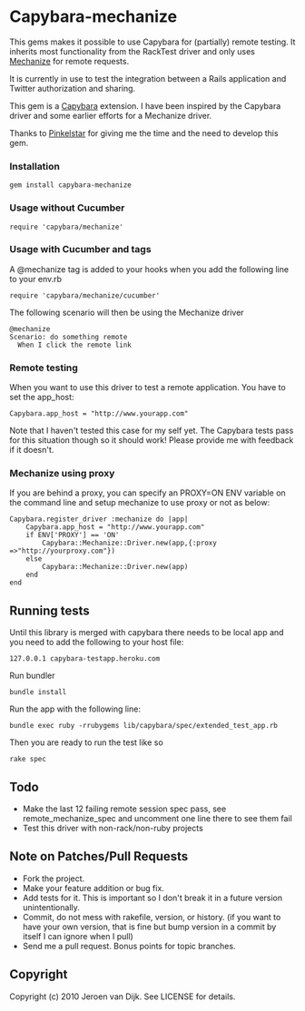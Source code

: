 Capybara-mechanize
==================

This gems makes it possible to use Capybara for (partially) remote testing. It inherits most functionality from the RackTest driver and only uses [Mechanize](http://github.com/tenderlove/mechanize) for remote requests. 

It is currently in use to test the integration between a Rails application and Twitter authorization and sharing.

This gem is a [Capybara](http://github.com/jnicklas/capybara) extension. I have been inspired by the Capybara driver and some earlier efforts for a Mechanize driver.

Thanks to [Pinkelstar](http://www.pinkelstar.com) for giving me the time and the need to develop this gem.

### Installation

    gem install capybara-mechanize

### Usage without Cucumber

    require 'capybara/mechanize'

### Usage with Cucumber and tags

A @mechanize tag is added to your hooks when you add the following line to your env.rb

    require 'capybara/mechanize/cucumber'

The following scenario will then be using the Mechanize driver

    @mechanize
    Scenario: do something remote
      When I click the remote link
      
### Remote testing

When you want to use this driver to test a remote application. You have to set the app_host:

    Capybara.app_host = "http://www.yourapp.com"
    
Note that I haven't tested this case for my self yet. The Capybara tests pass for this situation though so it should work! Please provide me with feedback if it doesn't.

### Mechanize using proxy

If you are behind a proxy, you can specify an PROXY=ON ENV variable on the command line and setup mechanize to use proxy or not as below:

	Capybara.register_driver :mechanize do |app|
  		Capybara.app_host = "http://www.yourapp.com"
  		if ENV['PROXY'] == 'ON'
  			Capybara::Mechanize::Driver.new(app,{:proxy =>"http://yourproxy.com"})
  		else
  			Capybara::Mechanize::Driver.new(app)
  		end
	end
	
## Running tests

Until this library is merged with capybara there needs to be local app and you need to add the following to your host file:

    127.0.0.1 capybara-testapp.heroku.com 

Run bundler

    bundle install

Run the app with the following line: 

    bundle exec ruby -rrubygems lib/capybara/spec/extended_test_app.rb

Then you are ready to run the test like so

    rake spec

Todo
----
* Make the last 12 failing remote session spec pass, see remote_mechanize_spec and uncomment one line there to see them fail
* Test this driver with non-rack/non-ruby projects

Note on Patches/Pull Requests
-----------------------------
 
* Fork the project.
* Make your feature addition or bug fix.
* Add tests for it. This is important so I don't break it in a
  future version unintentionally.
* Commit, do not mess with rakefile, version, or history.
  (if you want to have your own version, that is fine but bump version in a commit by itself I can ignore when I pull)
* Send me a pull request. Bonus points for topic branches.

Copyright
---------
Copyright (c) 2010 Jeroen van Dijk. See LICENSE for details.
